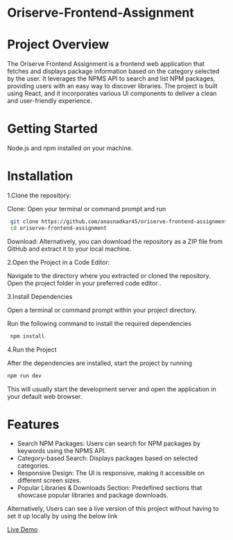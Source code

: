 # Oriserve-Frontend-Assignment

# Project Overview

The Oriserve Frontend Assignment is a frontend web application that fetches and displays package information based on the category selected by the user. It leverages the NPMS API to search and list NPM packages, providing users with an easy way to discover libraries. The project is built using React, and it incorporates various UI components to deliver a clean and user-friendly experience.

# Getting Started
Node.js and npm installed on your machine.

# Installation

1.Clone the repository:

Clone: Open your terminal or command prompt and run

  ```bash
   git clone https://github.com/anasnadkar45/oriserve-frontend-assignment.git
   cd oriserve-frontend-assignment
```

Download: Alternatively, you can download the repository as a ZIP file from GitHub and extract it to your local machine.

2.Open the Project in a Code Editor:

 Navigate to the directory where you extracted or cloned the repository.
 Open the project folder in your preferred code editor .

3.Install Dependencies

 Open a terminal or command prompt within your project directory.

 Run the following command to install the required dependencies

 ```bash
  npm install
```

4.Run the Project

 After the dependencies are installed, start the project by running

 ```bash
npm run dev
```
This will usually start the development server and open the application in your default web browser.

# Features
- Search NPM Packages: Users can search for NPM packages by keywords using the NPMS API.
- Category-based Search: Displays packages based on selected categories.
- Responsive Design: The UI is responsive, making it accessible on different screen sizes.
- Popular Libraries & Downloads Section: Predefined sections that showcase popular libraries and package downloads.

Alternatively, Users can see a live version of this project without having to set it up locally by using the below link

[Live Demo](https://speedy-brand-frontend-assignment.vercel.app/)
